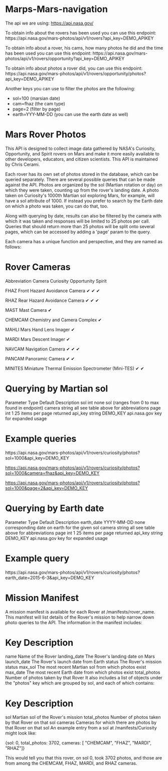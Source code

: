 # Marps-Mars-navigation
The api we are using: https://api.nasa.gov/

<p>To obtain info about the rovers has been used you can use this endpoint: https://api.nasa.gov/mars-photos/api/v1/rovers?api_key=DEMO_APIKEY</p>
<p>To obtain info about a rover, his cams, how many photos he did and the time has been used you can use this endpoint: https://api.nasa.gov/mars-photos/api/v1/rovers/opportunity?api_key=DEMO_APIKEY</p>
<p>To obtain info about photos a rover did, you can use this endpoint: https://api.nasa.gov/mars-photos/api/v1/rovers/opportunity/photos?api_key=DEMO_APIKEY</p>
<p>Another keys you can use to filter the photos are the following:</p>
<ul>
  <li>sol=100 (marsian date)</li>
  <li>cam=fhaz (the cam type)</li>
  <li>page=2 (filter by page)</li>
  <li>earth=YYY-MM-DD (you can use the earth date as well)</li>
</ul>

<h1>Mars Rover Photos</h1>
This API is designed to collect image data gathered by NASA's Curiosity, Opportunity, and Spirit rovers on Mars and make it more easily available to other developers, educators, and citizen scientists. This API is maintained by Chris Cerami.

Each rover has its own set of photos stored in the database, which can be queried separately. There are several possible queries that can be made against the API. Photos are organized by the sol (Martian rotation or day) on which they were taken, counting up from the rover's landing date. A photo taken on Curiosity's 1000th Martian sol exploring Mars, for example, will have a sol attribute of 1000. If instead you prefer to search by the Earth date on which a photo was taken, you can do that, too.

Along with querying by date, results can also be filtered by the camera with which it was taken and responses will be limited to 25 photos per call. Queries that should return more than 25 photos will be split onto several pages, which can be accessed by adding a 'page' param to the query.

Each camera has a unique function and perspective, and they are named as follows:

<h1>Rover Cameras</h1>
Abbreviation	Camera	Curiosity	Opportunity	Spirit

FHAZ	Front Hazard Avoidance Camera	✔	✔	✔

RHAZ	Rear Hazard Avoidance Camera	✔	✔	✔

MAST	Mast Camera	✔		

CHEMCAM	Chemistry and Camera Complex	✔		

MAHLI	Mars Hand Lens Imager	✔		

MARDI	Mars Descent Imager	✔		

NAVCAM	Navigation Camera	✔	✔	✔

PANCAM	Panoramic Camera		✔	✔

MINITES	Miniature Thermal Emission Spectrometer (Mini-TES)		✔	✔


<h1>Querying by Martian sol</h1>
Parameter	Type	Default	Description
sol	int	none	sol (ranges from 0 to max found in endpoint)
camera	string	all	see table above for abbreviations
page	int	1	25 items per page returned
api_key	string	DEMO_KEY	api.nasa.gov key for expanded usage

<h1>Example queries</h1>
https://api.nasa.gov/mars-photos/api/v1/rovers/curiosity/photos?sol=1000&api_key=DEMO_KEY

https://api.nasa.gov/mars-photos/api/v1/rovers/curiosity/photos?sol=1000&camera=fhaz&api_key=DEMO_KEY

https://api.nasa.gov/mars-photos/api/v1/rovers/curiosity/photos?sol=1000&page=2&api_key=DEMO_KEY

<h1>Querying by Earth date</h1>
Parameter	Type	Default	Description
earth_date	YYYY-MM-DD	none	corresponding date on earth for the given sol
camera	string	all	see table above for abbreviations
page	int	1	25 items per page returned
api_key	string	DEMO_KEY	api.nasa.gov key for expanded usage
<h1>Example query</h1>
https://api.nasa.gov/mars-photos/api/v1/rovers/curiosity/photos?earth_date=2015-6-3&api_key=DEMO_KEY

<h1>Mission Manifest</h1>
A mission manifest is available for each Rover at /manifests/rover_name. This manifest will list details of the Rover's mission to help narrow down photo queries to the API. The information in the manifest includes:

<h1>Key	Description</h1>
name	Name of the Rover
landing_date	The Rover's landing date on Mars
launch_date	The Rover's launch date from Earth
status	The Rover's mission status
max_sol	The most recent Martian sol from which photos exist
max_date	The most recent Earth date from which photos exist
total_photos	Number of photos taken by that Rover
It also includes a list of objects under the "photos" key which are grouped by sol, and each of which contains:

<h1>Key	Description</h1>
sol	Martian sol of the Rover's mission
total_photos	Number of photos taken by that Rover on that sol
cameras	Cameras for which there are photos by that Rover on that sol
An example entry from a sol at /manifests/Curiosity might look like:

{sol: 0, total_photos: 3702, cameras: [ "CHEMCAM", "FHAZ", "MARDI", "RHAZ"]}

This would tell you that this rover, on sol 0, took 3702 photos, and those are from among the CHEMCAM, FHAZ, MARDI, and RHAZ cameras.
